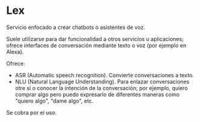 # Lex

Servicio enfocado a crear chatbots o asistentes de voz.

Suele utilizarse para dar funcionalidad a otros servicios u aplicaciones; ofrece interfaces de conversación mediante texto o voz (por ejemplo en Alexa).

Ofrece:

- ASR (Automatic speech recognition). Convierte conversaciones a texto.
- NLU (Natural Language Understanding). Para enlazar conversaciones otre sí o conocer la intención de la conversación; por ejemplo, quiero comprar algo pero puedo expresarlo de diferentes maneras como "quiero algo", "dame algo", etc.

Se cobra por el uso.
